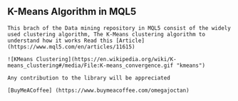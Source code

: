 ## K-Means Algorithm in MQL5 
    This brach of the Data mining repository in MQL5 consist of the widely used clustering algorithm, The K-Means clustering algorithm to understand how it works Read this [Article](https://www.mql5.com/en/articles/11615)
    
    ![KMeans Clustering](https://en.wikipedia.org/wiki/K-means_clustering#/media/File:K-means_convergence.gif "kmeans")

    Any contribution to the library will be appreciated

    [BuyMeACoffee] (https://www.buymeacoffee.com/omegajoctan)
